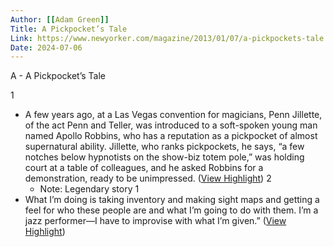 ```yaml
---
Author: [[Adam Green]]
Title: A Pickpocket’s Tale
Link: https://www.newyorker.com/magazine/2013/01/07/a-pickpockets-tale
Date: 2024-07-06
---
```

A - A Pickpocket’s Tale

1
- A few years ago, at a Las Vegas convention for magicians, Penn Jillette, of the act Penn and Teller, was introduced to a soft-spoken young man named Apollo Robbins, who has a reputation as a pickpocket of almost supernatural ability. Jillette, who ranks pickpockets, he says, “a few notches below hypnotists on the show-biz totem pole,” was holding court at a table of colleagues, and he asked Robbins for a demonstration, ready to be unimpressed. ([View Highlight](https://read.readwise.io/read/01gq921eekgv62a972tzm50eqp))
2
    - Note: Legendary story
1
- What I’m doing is taking inventory and making sight maps and getting a feel for who these people are and what I’m going to do with them. I’m a jazz performer—I have to improvise with what I’m given.” ([View Highlight](https://read.readwise.io/read/01gq9288e8rbe98171kjvcv3h8))
